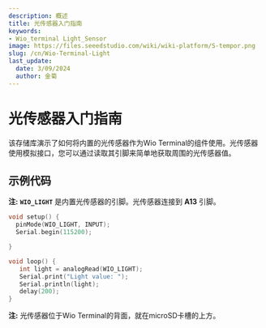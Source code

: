 ```yaml
---
description: 概述
title: 光传感器入门指南
keywords:
- Wio_terminal Light_Sensor
image: https://files.seeedstudio.com/wiki/wiki-platform/S-tempor.png
slug: /cn/Wio-Terminal-Light
last_update:
  date: 3/09/2024
  author: 金菊
---
```


# 光传感器入门指南

该存储库演示了如何将内置的光传感器作为Wio Terminal的组件使用。光传感器使用模拟接口，您可以通过读取其引脚来简单地获取周围的光传感器值。

## 示例代码

**注:** **`WIO_LIGHT`** 是内置光传感器的引脚。光传感器连接到  **A13** 引脚。

```cpp
void setup() {
  pinMode(WIO_LIGHT, INPUT);
  Serial.begin(115200);

}

void loop() {
   int light = analogRead(WIO_LIGHT);
   Serial.print("Light value: ");
   Serial.println(light);
   delay(200);
}
```

**注:** 光传感器位于Wio Terminal的背面，就在microSD卡槽的上方。
